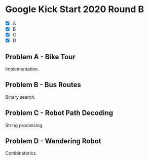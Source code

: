 # Google Kick Start 2020 Round B

- [x] A
- [x] B
- [x] C
- [x] D

## Problem A - Bike Tour

Implementation.

## Problem B - Bus Routes

Binary search.

## Problem C - Robot Path Decoding

String processing.

## Problem D - Wandering Robot

Combinatorics.